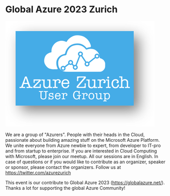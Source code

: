 # Global Azure 2023 Zurich

[![Azure Zurich User Group Logo](azurezurichusergroup.png "Visit us here!")](https://www.meetup.com/de-DE/microsoft-azure-zurich-user-group/events/293257803/)

We are a group of "Azurers". People with their heads in the Cloud, passionate about building amazing stuff on the Microsoft Azure Platform. We unite everyone from Azure newbie to expert, from developer to IT-pro and from startup to enterprise. If you are interested in Cloud Computing with Microsoft, please join our meetup. All our sessions are in English. In case of questions or if you would like to contribute as an organizer, speaker or sponsor, please contact the organizers. Follow us at https://twitter.com/azurezurich

This event is our contribute to Global Azure 2023 (https://globalazure.net/). Thanks a lot for supporting the global Azure Community!

